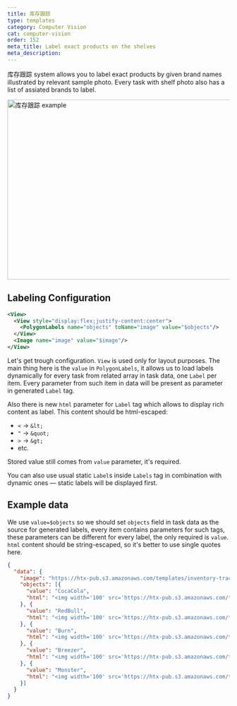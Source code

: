```yaml
---
title: 库存跟踪
type: templates
category: Computer Vision
cat: computer-vision
order: 152
meta_title: Label exact products on the shelves
meta_description: 
---
```


<!-- For the inventory tracking system, you can annotate the inventory item based on the visual analysis of the item. For example, if you want to annotate the product shelf based on a cocacola image then you can start drawing the annotation around the selected image. -->

库存跟踪 system allows you to label exact products by given brand names illustrated by relevant sample photo. Every task with shelf photo also has a list of assiated brands to label.
<br/>

<img src="/images/templates/inventory-tracking.png" alt="库存跟踪 example" class="gif-border" width="552px" height="408px" />

## Labeling Configuration

```xml
<View>
  <View style="display:flex;justify-content:center">
    <PolygonLabels name="objects" toName="image" value="$objects"/>
  </View>
  <Image name="image" value="$image"/>
</View>
```

Let's get trough configuration. `View` is used only for layout purposes. The main thing here is the `value` in `PolygonLabels`, it allows us to load labels dynamically for every task from related array in task data, one `Label` per item. Every parameter from such item in data will be present as parameter in generated `Label` tag.

Also there is new `html` parameter for `Label` tag which allows to display rich content as label. This content should be html-escaped:
- `<` &rarr; `&lt;`
- `"` &rarr; `&quot;`
- `>` &rarr; `&gt;`
- etc.

Stored value still comes from `value` parameter, it's required.

You can also use usual static `Label`s inside `Labels` tag in combination with dynamic ones — static labels will be displayed first.

## Example data

We use `value=$objects` so we should set `objects` field in task data as the source for generated labels, every item contains parameters for such tags, these parameters can be different for every label, the only required is `value`. `html` content should be string-escaped, so it's better to use single quotes here.

```json
{
  "data": {
    "image": "https://htx-pub.s3.amazonaws.com/templates/inventory-tracking/shelf.jpeg",
    "objects": [{
      "value": "CocaCola",
      "html": "<img width='100' src='https://htx-pub.s3.amazonaws.com/templates/inventory-tracking/cocacola.png'/>"
    }, {
      "value": "RedBull",
      "html": "<img width='100' src='https://htx-pub.s3.amazonaws.com/templates/inventory-tracking/redbull.png'/>"
    }, {
      "value": "Burn",
      "html": "<img width='100' src='https://htx-pub.s3.amazonaws.com/templates/inventory-tracking/burn.png'/>"
    }, {
      "value": "Breezer",
      "html": "<img width='100' src='https://htx-pub.s3.amazonaws.com/templates/inventory-tracking/breezer.png'/>"
    }, {
      "value": "Monster",
      "html": "<img width='100' src='https://htx-pub.s3.amazonaws.com/templates/inventory-tracking/monster.png'/>"
    }]
  }
}
```
